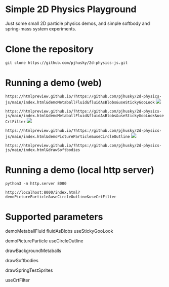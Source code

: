 # Simple 2D Physics Playground

Just some small 2D particle physics demos, and simple softbody and spring-mass system experiments.

# Clone the repository

```git clone https://github.com/pjhusky/2d-physics-js.git```

# Running a demo (web)

```https://htmlpreview.github.io/?https://github.com/pjhusky/2d-physics-js/main/index.html&demoMetaballFluid&fluidAsBlobs&useStickyGooLook```
![](/Metaball.jpg)

```https://htmlpreview.github.io/?https://github.com/pjhusky/2d-physics-js/main/index.html&demoMetaballFluid&fluidAsBlobs&useStickyGooLook&useCrtFilter```
![](/MetaballCrtFilter.jpg)

```https://htmlpreview.github.io/?https://github.com/pjhusky/2d-physics-js/main/index.html&demoPictureParticle&useCircleOutline```
![](/PictureParticles.jpg)

```https://htmlpreview.github.io/?https://github.com/pjhusky/2d-physics-js/main/index.html&drawSoftbodies```


# Running a demo (local http server)

```python3 -m http.server 8000```

```http://localhost:8000/index.html?demoPictureParticle&useCircleOutline&useCrtFilter```


# Supported parameters

demoMetaballFluid
fluidAsBlobs
useStickyGooLook

demoPictureParticle
useCircleOutline

drawBackgroundMetaballs

drawSoftbodies

drawSpringTestSprites

useCrtFilter

